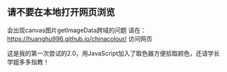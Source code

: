## 请不要在本地打开网页浏览
会出现canvas图片getImageData跨域的问题
请在：https://huanghu996.github.io/chinacolour/
访问网页

这是我的第一次尝试的2.0，用JavaScript加入了取色器方便拾取颜色，还请学长学姐多多指教！
